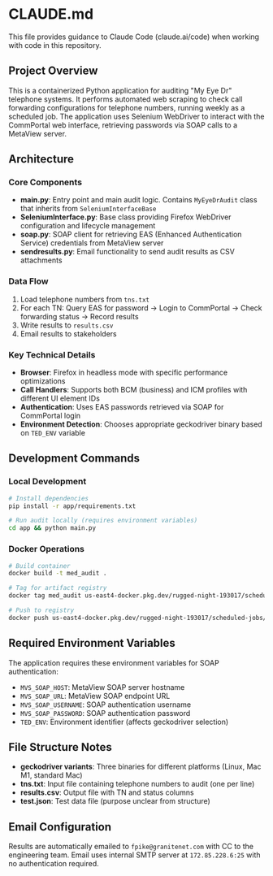 # CLAUDE.md

This file provides guidance to Claude Code (claude.ai/code) when working with code in this repository.

## Project Overview

This is a containerized Python application for auditing "My Eye Dr" telephone systems. It performs automated web scraping to check call forwarding configurations for telephone numbers, running weekly as a scheduled job. The application uses Selenium WebDriver to interact with the CommPortal web interface, retrieving passwords via SOAP calls to a MetaView server.

## Architecture

### Core Components

- **main.py**: Entry point and main audit logic. Contains `MyEyeDrAudit` class that inherits from `SeleniumInterfaceBase`
- **SeleniumInterface.py**: Base class providing Firefox WebDriver configuration and lifecycle management
- **soap.py**: SOAP client for retrieving EAS (Enhanced Authentication Service) credentials from MetaView server
- **sendresults.py**: Email functionality to send audit results as CSV attachments

### Data Flow

1. Load telephone numbers from `tns.txt`
2. For each TN: Query EAS for password → Login to CommPortal → Check forwarding status → Record results
3. Write results to `results.csv` 
4. Email results to stakeholders

### Key Technical Details

- **Browser**: Firefox in headless mode with specific performance optimizations
- **Call Handlers**: Supports both BCM (business) and ICM profiles with different UI element IDs
- **Authentication**: Uses EAS passwords retrieved via SOAP for CommPortal login
- **Environment Detection**: Chooses appropriate geckodriver binary based on `TED_ENV` variable

## Development Commands

### Local Development
```bash
# Install dependencies
pip install -r app/requirements.txt

# Run audit locally (requires environment variables)
cd app && python main.py
```

### Docker Operations
```bash
# Build container
docker build -t med_audit .

# Tag for artifact registry
docker tag med_audit us-east4-docker.pkg.dev/rugged-night-193017/scheduled-jobs/med_audit:latest

# Push to registry
docker push us-east4-docker.pkg.dev/rugged-night-193017/scheduled-jobs/med_audit:latest
```

## Required Environment Variables

The application requires these environment variables for SOAP authentication:
- `MVS_SOAP_HOST`: MetaView SOAP server hostname
- `MVS_SOAP_URL`: MetaView SOAP endpoint URL  
- `MVS_SOAP_USERNAME`: SOAP authentication username
- `MVS_SOAP_PASSWORD`: SOAP authentication password
- `TED_ENV`: Environment identifier (affects geckodriver selection)

## File Structure Notes

- **geckodriver variants**: Three binaries for different platforms (Linux, Mac M1, standard Mac)
- **tns.txt**: Input file containing telephone numbers to audit (one per line)
- **results.csv**: Output file with TN and status columns
- **test.json**: Test data file (purpose unclear from structure)

## Email Configuration

Results are automatically emailed to `fpike@granitenet.com` with CC to the engineering team. Email uses internal SMTP server at `172.85.228.6:25` with no authentication required.